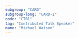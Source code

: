 ```yaml
---
subgroup: "CARD"
subgroup-long: "CARD-1"
code: "CT01"
tag: "Contributed Talk Speaker"
name: "Michael Watson"
---
```

